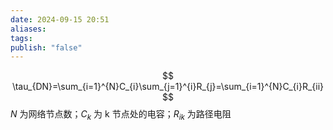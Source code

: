 ```yaml
---
date: 2024-09-15 20:51
aliases: 
tags: 
publish: "false"
---
```

$$
\tau_{DN}=\sum_{i=1}^{N}C_{i}\sum_{j=1}^{i}R_{j}=\sum_{i=1}^{N}C_{i}R_{ii}
$$
$N$ 为网络节点数；$C_{k}$ 为 k 节点处的电容；$R_{ik}$ 为路径电阻